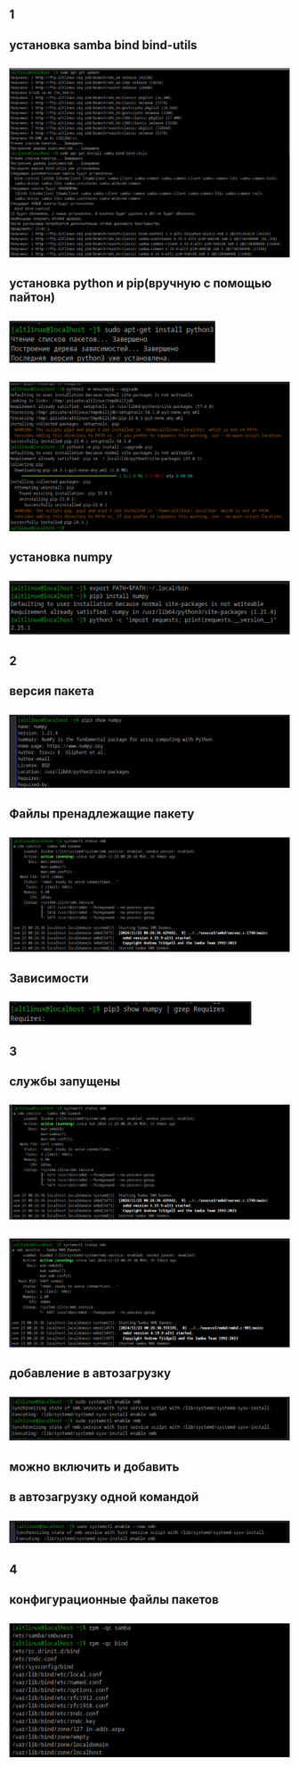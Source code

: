 ## 1
## установка samba bind bind-utils
## ![img.png](img.png)
## установка python и pip(вручную с помощью пайтон)
## ![img_1.png](img_1.png)
## ![img_2.png](img_2.png)
## установка numpy
## ![img_3.png](img_3.png)
## 2
## версия пакета 
## ![img_4.png](img_4.png)
##  Файлы пренадлежащие пакету
## ![img_7.png](img_7.png)
## Зависимости
## ![img_6.png](img_6.png)
## 3
## службы запущены
## ![img_8.png](img_8.png)
## ![img_9.png](img_9.png)
##  добавление в автозагрузку
## ![img_10.png](img_10.png)
## можно включить и добавить
## в автозагрузку одной командой
## ![img_11.png](img_11.png)
## 4 
##  конфигурационные файлы пакетов
## ![img_12.png](img_12.png)
